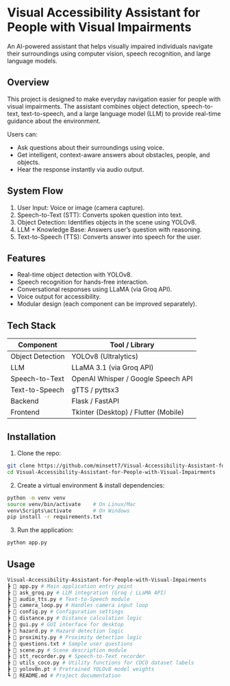 # Visual Accessibility Assistant for People with Visual Impairments

An AI-powered assistant that helps visually impaired individuals navigate their surroundings using computer vision, speech recognition, and large language models.

## Overview

This project is designed to make everyday navigation easier for people with visual impairments.
The assistant combines object detection, speech-to-text, text-to-speech, and a large language model (LLM) to provide real-time guidance about the environment.

Users can:

- Ask questions about their surroundings using voice.
- Get intelligent, context-aware answers about obstacles, people, and objects.
- Hear the response instantly via audio output.   

## System Flow

1. User Input: Voice or image (camera capture).
2. Speech-to-Text (STT): Converts spoken question into text.
3. Object Detection: Identifies objects in the scene using YOLOv8.
4. LLM + Knowledge Base: Answers user’s question with reasoning.
5. Text-to-Speech (TTS): Converts answer into speech for the user.

## Features

- Real-time object detection with YOLOv8.
- Speech recognition for hands-free interaction.
- Conversational responses using LLaMA (via Groq API).
- Voice output for accessibility.
- Modular design (each component can be improved separately).

## Tech Stack  

| Component         | Tool / Library                          |  
|------------------|------------------------------------------|  
| Object Detection | YOLOv8 (Ultralytics)                     |  
| LLM              | LLaMA 3.1 (via Groq API)                 |  
| Speech-to-Text   | OpenAI Whisper / Google Speech API        |  
| Text-to-Speech   | gTTS / pyttsx3                           |  
| Backend          | Flask / FastAPI                          |  
| Frontend         | Tkinter (Desktop) / Flutter (Mobile)     |  

## Installation

1. Clone the repo:

```bash
git clone https://github.com/minsett7/Visual-Accessibility-Assistant-for-People-with-Visual-Impairments.git
cd Visual-Accessibility-Assistant-for-People-with-Visual-Impairments
```

2. Create a virtual environment & install dependencies:

```bash
python -m venv venv
source venv/bin/activate    # On Linux/Mac
venv\Scripts\activate       # On Windows
pip install -r requirements.txt
```

3. Run the application:

```bash
python app.py
```

## Usage

```bash
Visual-Accessibility-Assistant-for-People-with-Visual-Impairments
┣ 📜 app.py # Main application entry point
┣ 📜 ask_groq.py # LLM integration (Groq / LLaMA API)
┣ 📜 audio_tts.py # Text-to-Speech module
┣ 📜 camera_loop.py # Handles camera input loop
┣ 📜 config.py # Configuration settings
┣ 📜 distance.py # Distance calculation logic
┣ 📜 gui.py # GUI interface for desktop
┣ 📜 hazard.py # Hazard detection logic
┣ 📜 proximity.py # Proximity detection logic
┣ 📜 questions.txt # Sample user questions
┣ 📜 scene.py # Scene description module
┣ 📜 stt_recorder.py # Speech-to-Text recorder
┣ 📜 utils_coco.py # Utility functions for COCO dataset labels
┣ 📜 yolov8n.pt # Pretrained YOLOv8 model weights
┗ 📜 README.md # Project documentation
```
